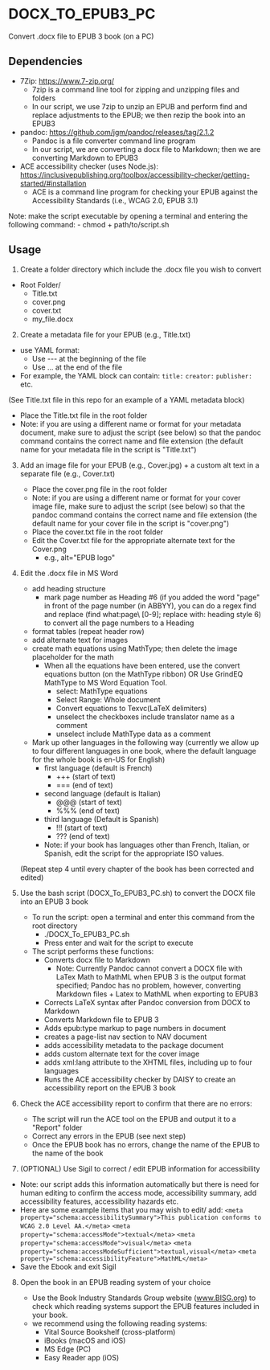 # DOCX_TO_EPUB3_PC
Convert .docx file to EPUB 3 book (on a PC)

## Dependencies

- 7Zip: https://www.7-zip.org/
	- 7zip is a command line tool for zipping and unzipping files and folders
	- In our script, we use 7zip to unzip an EPUB and perform find and replace adjustments to the EPUB; we then rezip the book into an EPUB3
- pandoc: https://github.com/jgm/pandoc/releases/tag/2.1.2
	- Pandoc is a file converter command line program
	- In our script, we are converting a docx file to Markdown; then we are converting Markdown to EPUB3
- ACE accessibility checker (uses Node.js): https://inclusivepublishing.org/toolbox/accessibility-checker/getting-started/#installation
	- ACE is a command line program for checking your EPUB against the Accessibility Standards (i.e., WCAG 2.0, EPUB 3.1)

Note: make the script executable by opening a terminal and entering the following command:
		- chmod + path/to/script.sh

## Usage

1. Create a folder directory which include the .docx file you wish to convert

- Root Folder/
	- Title.txt
	- cover.png
	- cover.txt
	- my_file.docx

2. Create a metadata file for your EPUB (e.g., Title.txt)

- use YAML format:
	- Use --- at the beginning of the file
	- Use ... at the end of the file
- For example, the YAML block can contain:
`title:`
`creator:`
`publisher:` etc.

(See Title.txt file in this repo for an example of a YAML metadata block)

- Place the Title.txt file in the root folder
- Note: if you are using a different name or format for your metadata document, make sure to adjust the script (see below) so that the pandoc command contains the correct name and file extension (the default name for your metadata file in the script is "Title.txt")

3. Add an image file for your EPUB (e.g., Cover.jpg) + a custom alt text in a separate file (e.g., Cover.txt)
	- Place the cover.png file in the root folder
	- Note: if you are using a different name or format for your cover image file, make sure to adjust the script (see below) so that the pandoc command contains the correct name and file extension (the default name for your cover file in the script is "cover.png")
	- Place the cover.txt file in the root folder
	- Edit the Cover.txt file for the appropriate alternate text for the Cover.png
		- e.g., alt="EPUB logo"

4. Edit the .docx file in MS Word

	- add heading structure
		- mark page number as Heading #6 (if you added the word "page" in front of the page number (in ABBYY), you can do a regex find and replace (find what:page\ [0-9]; replace with: heading style 6) to convert all the page numbers to a Heading
	- format tables (repeat header row)
	- add alternate text for images
	- create math equations using MathType; then delete the image placeholder for the math
		- When all the equations have been entered, use the convert equations button (on the MathType ribbon) OR Use GrindEQ MathType to MS Word Equation Tool.
			- select: MathType equations
			- Select Range: Whole document
			- Convert equations to Texvc(LaTeX delimiters)
			- unselect the checkboxes include translator name as a comment
			- unselect include MathType data as a comment
	- Mark up other languages in the following way (currently we allow up to four different languages in one book, where the default language for the whole book is en-US for English)
		- first language (default is French)
			- +++ (start of text)
			- === (end of text)
		- second language (default is Italian)
			- @@@ (start of text)
			- %%% (end of text)
		- third language (Default is Spanish)
			- !!! (start of text)
			- ??? (end of text)
		- Note: if your book has languages other than French, Italian, or Spanish, edit the script for the appropriate ISO values.

	(Repeat step 4 until every chapter of the book has been corrected and edited)

5. Use the bash script (DOCX_To_EPUB3_PC.sh) to convert the DOCX file into an EPUB 3 book

	- To run the script: open a terminal and enter this command from the root directory
		- ./DOCX_To_EPUB3_PC.sh
		- Press enter and wait for the script to execute
	- The script performs these functions:
		- Converts docx file to Markdown 
			- Note: Currently Pandoc cannot convert a DOCX file with LaTex Math to MathML when EPUB 3 is the output format specified; Pandoc has no problem, however, converting Markdown files + Latex to MathML when exporting to EPUB3
		- Corrects LaTeX syntax after Pandoc conversion from DOCX to Markdown
		- Converts Markdown file to EPUB 3
		- Adds epub:type markup to page numbers in document
		- creates a page-list nav section to NAV document
		- adds accessibility metadata to the package document
		- adds custom alternate text for the cover image
		- adds xml:lang attribute to the XHTML files, including up to four languages
		- Runs the ACE accessibility checker by DAISY to create an accessibility report on the EPUB 3 book

6. Check the ACE accessibility report to confirm that there are no errors:

	- The script will run the ACE tool on the EPUB and output it to a "Report" folder
	- Correct any errors in the EPUB (see next step)
	- Once the EPUB book has no errors, change the name of the EPUB to the name of the book
	
7. (OPTIONAL) Use Sigil to correct / edit EPUB information for accessibility 

- Note: our script adds this information automatically but there is need for human editing to confirm the access mode, accessibility summary, add accessibility features, accessibility hazards etc.
- Here are some example items that you may wish to edit/ add:
`<meta property="schema:accessibilitySummary">This publication conforms to WCAG 2.0 Level AA.</meta>`
`<meta property="schema:accessMode">textual</meta>`
`<meta property="schema:accessMode">visual</meta>`
`<meta property="schema:accessModeSufficient">textual,visual</meta>`
`<meta property="schema:accessibilityFeature">MathML</meta>`
- Save the Ebook and exit Sigil
	
8. Open the book in an EPUB reading system of your choice

	- Use the Book Industry Standards Group website (www.BISG.org) to check which reading systems support the EPUB features included in your book.
	- we recommend using the following reading systems:
		- Vital Source Bookshelf (cross-platform)
		- iBooks (macOS and iOS)
		- MS Edge (PC)
		- Easy Reader app (iOS)
